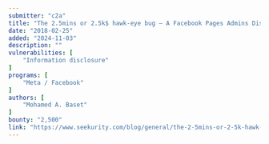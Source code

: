 ```yaml
---
submitter: "c2a"
title: "The 2.5mins or 2.5k$ hawk-eye bug – A Facebook Pages Admins Disclosure Vulnerability!"
date: "2018-02-25"
added: "2024-11-03"
description: ""
vulnerabilities: [
    "Information disclosure"
]
programs: [
    "Meta / Facebook"
]
authors: [
    "Mohamed A. Baset"
]
bounty: "2,500"
link: "https://www.seekurity.com/blog/general/the-2-5mins-or-2-5k-hawk-eye-bug-a-facebook-pages-admins-disclosure-vulnerability/"
---
```




